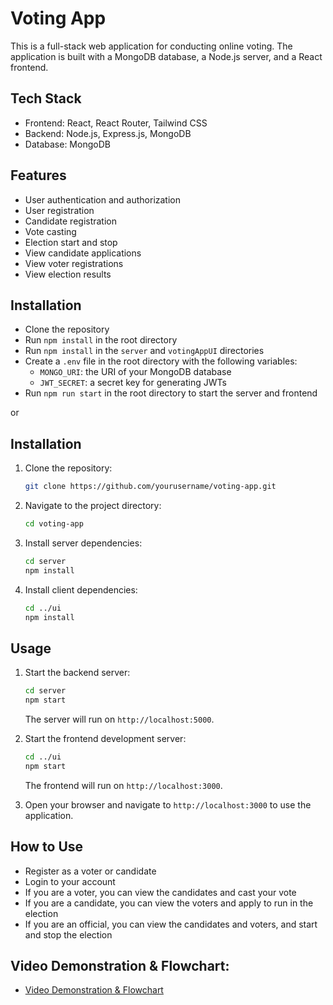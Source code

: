 # Voting App

This is a full-stack web application for conducting online voting. The application is built with a MongoDB database, a Node.js server, and a React frontend.

## Tech Stack

- Frontend: React, React Router, Tailwind CSS
- Backend: Node.js, Express.js, MongoDB
- Database: MongoDB

## Features

- User authentication and authorization
- User registration
- Candidate registration
- Vote casting
- Election start and stop
- View candidate applications
- View voter registrations
- View election results

## Installation

- Clone the repository
- Run `npm install` in the root directory
- Run `npm install` in the `server` and `votingAppUI` directories
- Create a `.env` file in the root directory with the following variables:
  - `MONGO_URI`: the URI of your MongoDB database
  - `JWT_SECRET`: a secret key for generating JWTs
- Run `npm run start` in the root directory to start the server and frontend

or 

## Installation

1. Clone the repository:

    ```sh
    git clone https://github.com/yourusername/voting-app.git
    ```

2. Navigate to the project directory:

    ```sh
    cd voting-app
    ```

3. Install server dependencies:

    ```sh
    cd server
    npm install
    ```

4. Install client dependencies:

    ```sh
    cd ../ui
    npm install
    ```

## Usage

1. Start the backend server:

    ```sh
    cd server
    npm start
    ```

    The server will run on `http://localhost:5000`.

2. Start the frontend development server:

    ```sh
    cd ../ui
    npm start
    ```

    The frontend will run on `http://localhost:3000`.

3. Open your browser and navigate to `http://localhost:3000` to use the application.

## How to Use

- Register as a voter or candidate
- Login to your account
- If you are a voter, you can view the candidates and cast your vote
- If you are a candidate, you can view the voters and apply to run in the election
- If you are an official, you can view the candidates and voters, and start and stop the election

## Video Demonstration & Flowchart: 
- [Video Demonstration & Flowchart](https://drive.google.com/drive/folders/1zBVnMeQQvL7K1V7SPC53NUFqC_ET4bVY?usp=sharing)
